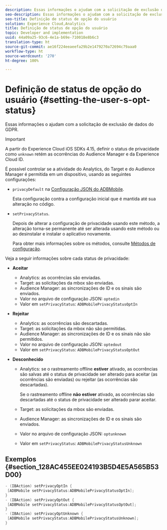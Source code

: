 ```yaml
---
description: Essas informações o ajudam com a solicitação de exclusão de dados do GDPR.
seo-description: Essas informações o ajudam com a solicitação de exclusão de dados do GDPR.
seo-title: Definição de status de opção do usuário
solution: Experience Cloud,Analytics
title: Definição de status de opção do usuário
topic: Developer and implementation
uuid: 44a09a25-93c6-4e1a-b69e-710018e8b6c3
translation-type: ht
source-git-commit: ae16f224eeaeefa29b2e1479270a72694c79aaa0
workflow-type: ht
source-wordcount: '270'
ht-degree: 100%

---
```



# Definição de status de opção do usuário {#setting-the-user-s-opt-status}

Essas informações o ajudam com a solicitação de exclusão de dados do GDPR.

>[!IMPORTANT]
>
>A partir do Experience Cloud iOS SDKs 4.15, definir o status de privacidade como `unknown` retém as ocorrências do Audience Manager e da Experience Cloud ID.

É possível controlar se a atividade do Analytics, do Target e do Audience Manager é permitida em um dispositivo, usando as seguintes configurações:

* `privacyDefault` na [Configuração JSON do ADBMobile](/help/ios/configuration/json-config/json-config.md).

   Esta configuração contra a configuração inicial que é mantida até sua alteração no código.

* `setPrivacyStatus`.

   Depois de alterar a configuração de privacidade usando este método, a alteração torna-se permanente até ser alterada usando este método ou ao desinstalar e instalar o aplicativo novamente.

   Para obter mais informações sobre os métodos, consulte  [Métodos de configuração](/help/ios/configuration/json-config/json-config.md).

Veja a seguir informações sobre cada status de privacidade:

* **Aceitar**

   * Analytics: as ocorrências são enviadas.
   * Target: as solicitações da mbox são enviadas.
   * Audience Manager: as sincronizações de ID e os sinais são enviados.
   * Valor no arquivo de configuração JSON: `optedin`
   * Valor em `setPrivacyStatus`: `ADBMobilePrivacyStatusOptIn`

* **Rejeitar**

   * Analytics: as ocorrências são descartadas.
   * Target: as solicitações da mbox não são permitidas.
   * Audience Manager: as sincronizações de ID e os sinais não são permitidos.
   * Valor no arquivo de configuração JSON: `optedout`
   * Valor em `setPrivacyStatus`: `ADBMobilePrivacyStatusOptOut`

* **Desconhecido**

   * Analytics: se o rastreamento offline **estiver** ativado, as ocorrências são salvas até o status de privacidade ser alterado para aceitar (as ocorrências são enviadas) ou rejeitar (as ocorrências são descartadas).

      Se o rastreamento offline **não estiver** ativado, as ocorrências são descartadas até o status de privacidade ser alterado parar aceitar.

   * Target: as solicitações da mbox são enviadas.
   * Audience Manager: as sincronizações de ID e os sinais são enviados.
   * Valor no arquivo de configuração JSON: `optunknown`
   * Valor em `setPrivacyStatus`: `ADBMobilePrivacyStatusUnknown`

## Exemplos {#section_128AC455EE024193B5D4E5A565B53D00}

```objective-c
- (IBAction) setPrivacyOptIn { 
 [ADBMobile setPrivacyStatus:ADBMobilePrivacyStatusOptIn]; 
} 
- (IBAction) setPrivacyOptOut { 
 [ADBMobile setPrivacyStatus:ADBMobilePrivacyStatusOptOut]; 
} 
- (IBAction) setPrivacyOptUnknown { 
 [ADBMobile setPrivacyStatus:ADBMobilePrivacyStatusUnknown]; 
}
```

